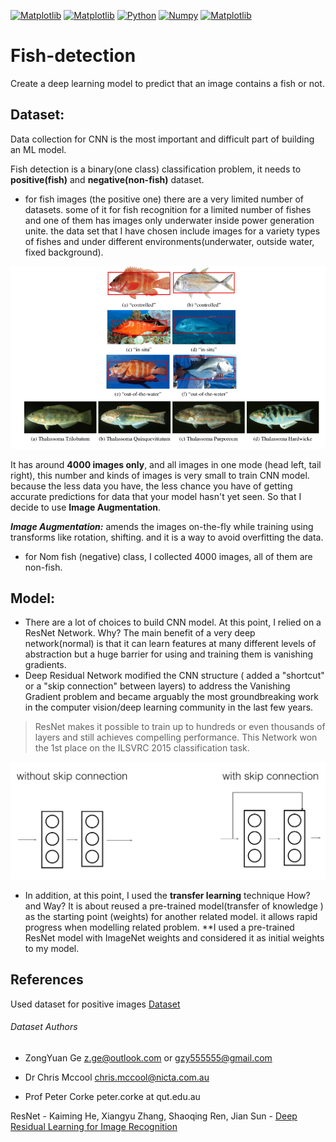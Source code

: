 [![Matplotlib](https://img.shields.io/badge/TensorFlow-2.0-important.svg)]()
[![Matplotlib](https://img.shields.io/badge/Keras-2.0-important.svg)]()
[![Python](https://img.shields.io/badge/Python-3.6-red.svg)]()
[![Numpy](https://img.shields.io/badge/Numpy-1.11.0-informational.svg)](https://pypi.org/project/numpy/)
[![Matplotlib](https://img.shields.io/badge/Matplotlib-2.0-important.svg)](https://matplotlib.org/)

# Fish-detection
Create a deep learning model to predict that an image contains a fish or not.
## Dataset:

Data collection for CNN is the most important and difficult part of building an ML model.

Fish detection is a binary(one class) classification problem, it needs to **positive(fish)** and **negative(non-fish)** dataset.
- for fish images (the positive one) there are a very limited number of datasets. some of it for fish recognition for a limited number of fishes and one of them has images only underwater inside power generation unite. 
the data set that I have chosen include images for a variety types of fishes and under different environments(underwater, outside water, fixed background).

![](https://github.com/Ahmad-AlShalabi/Fish-detection/blob/master/images/dataset.PNG?raw=true "Dataset")

It has around **4000 images only**, and all images in one mode (head left, tail right), 
this number and kinds of images is very small to train CNN model. because the less data you have, the less chance you have of getting accurate predictions for data that your model hasn't yet seen.
So that I decide to use **Image Augmentation**.

***Image Augmentation:*** amends the images on-the-fly while training using transforms like rotation, shifting. and it is a way to avoid overfitting the data.

- for Nom fish (negative) class, I collected 4000 images, all of them are non-fish.


## Model:
- There are a lot of choices to build CNN model.
At this point, I relied on a ResNet Network. Why?
The main benefit of a very deep network(normal) is that it can learn features at many different levels of abstraction but a huge barrier for using and training them is vanishing gradients.
- Deep Residual Network modified the CNN structure ( added a "shortcut" or a "skip connection" between layers) to address the Vanishing Gradient problem and became arguably the most groundbreaking work in the computer vision/deep learning community in the last few years.
>ResNet makes it possible to train up to hundreds or even thousands of layers and still achieves compelling performance.
This Network won the 1st place on the ILSVRC 2015 classification task. 

![](https://github.com/Ahmad-AlShalabi/Fish-detection/blob/master/images/skip_connection.png?raw=true "Shortcut")
- In addition, at this point, I used the **transfer learning** technique How? and Way?
It is about reused a pre-trained model(transfer of knowledge ) as the starting point (weights) for another related model.
it allows rapid progress when modelling related problem.
**I used a pre-trained ResNet model with ImageNet weights and considered it as initial weights to my model.




## References

Used dataset for positive images [Dataset](https://wiki.qut.edu.au/display/cyphy/Fish+Dataset)
###### Dataset Authors
- ZongYuan Ge              z.ge@outlook.com or gzy555555@gmail.com

- Dr Chris Mccool           chris.mccool@nicta.com.au

- Prof Peter Corke          peter.corke at qut.edu.au


ResNet - Kaiming He, Xiangyu Zhang, Shaoqing Ren, Jian Sun - [Deep Residual Learning for Image Recognition](https://arxiv.org/abs/1512.03385)







